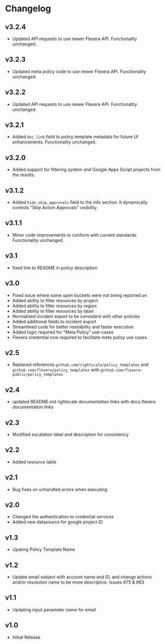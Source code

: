 # Changelog

## v3.2.4

- Updated API requests to use newer Flexera API. Functionality unchanged.

## v3.2.3

- Updated meta policy code to use newer Flexera API. Functionality unchanged.

## v3.2.2

- Updated API requests to use newer Flexera API. Functionality unchanged.

## v3.2.1

- Added `doc_link` field to policy template metadata for future UI enhancements. Functionality unchanged.

## v3.2.0

- Added support for filtering system and Google Apps Script projects from the results.

## v3.1.2

- Added `hide_skip_approvals` field to the info section. It dynamically controls "Skip Action Approvals" visibility.

## v3.1.1

- Minor code improvements to conform with current standards. Functionality unchanged.

## v3.1

- fixed link to README in policy description

## v3.0

- Fixed issue where some open buckets were not being reported on
- Added ability to filter resources by project
- Added ability to filter resources by region
- Added ability to filter resources by label
- Normalized incident export to be consistent with other policies
- Added additional fields to incident export
- Streamlined code for better readability and faster execution
- Added logic required for "Meta Policy" use-cases
- Flexera credential now required to facilitate meta policy use cases.

## v2.5

- Replaced references `github.com/rightscale/policy_templates` and `github.com/flexera/policy_templates` with `github.com/flexera-public/policy_templates`

## v2.4

- updated README.md rightscale documentation links with docs.flexera documentation links

## v2.3

- Modified escalation label and description for consistency

## v2.2

- Added resource table

## v2.1

- Bug fixes on unhandled errors when executing

## v2.0

- Changed the authentication to credential services
- Added new datasource for google project ID

## v1.3

- Upating Policy Template Name

## v1.2

- Update email subject with account name and ID, and change actions and/or resolution name to be more descriptive. Issues #75 & #83

## v1.1

- Updating input parameter name for email

## v1.0

- Initial Release
